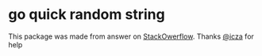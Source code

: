 # go quick random string

This package was made from answer on [StackOwerflow][Stack]. Thanks [@icza][icza] for help

[Stack]:https://stackoverflow.com/questions/22892120/how-to-generate-a-random-string-of-a-fixed-length-in-go
[icza]:https://github.com/icza
